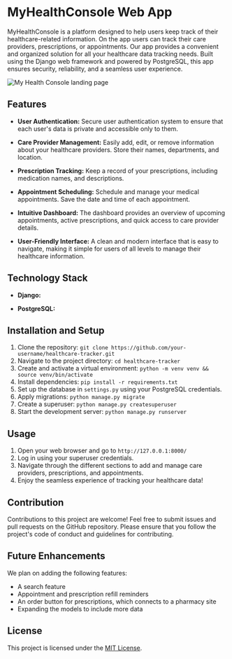 # MyHealthConsole Web App

MyHealthConsole is a platform designed to help users keep track of their healthcare-related information. On the app users can track their care providers, prescriptions, or appointments. Our app provides a convenient and organized solution for all your healthcare data tracking needs. Built using the Django web framework and powered by PostgreSQL, this app ensures security, reliability, and a seamless user experience.

![My Health Console landing page](https://i.imgur.com/6gWKjwz.png)

## Features

- **User Authentication:** Secure user authentication system to ensure that each user's data is private and accessible only to them.

- **Care Provider Management:** Easily add, edit, or remove information about your healthcare providers. Store their names, departments, and location.

- **Prescription Tracking:** Keep a record of your prescriptions, including medication names, and descriptions.

- **Appointment Scheduling:** Schedule and manage your medical appointments. Save the date and time of each appointment.

- **Intuitive Dashboard:** The dashboard provides an overview of upcoming appointments, active prescriptions, and quick access to care provider details.

- **User-Friendly Interface:** A clean and modern interface that is easy to navigate, making it simple for users of all levels to manage their healthcare information.

## Technology Stack

- **Django:**

- **PostgreSQL:**

## Installation and Setup

1. Clone the repository: `git clone https://github.com/your-username/healthcare-tracker.git`
2. Navigate to the project directory: `cd healthcare-tracker`
3. Create and activate a virtual environment: `python -m venv venv && source venv/bin/activate`
4. Install dependencies: `pip install -r requirements.txt`
5. Set up the database in `settings.py` using your PostgreSQL credentials.
6. Apply migrations: `python manage.py migrate`
7. Create a superuser: `python manage.py createsuperuser`
8. Start the development server: `python manage.py runserver`

## Usage

1. Open your web browser and go to `http://127.0.0.1:8000/`
2. Log in using your superuser credentials.
3. Navigate through the different sections to add and manage care providers, prescriptions, and appointments.
4. Enjoy the seamless experience of tracking your healthcare data!

## Contribution

Contributions to this project are welcome! Feel free to submit issues and pull requests on the GitHub repository. Please ensure that you follow the project's code of conduct and guidelines for contributing.

## Future Enhancements

We plan on adding the following features:

- A search feature
- Appointment and prescription refill reminders
- An order button for prescriptions, which connects to a pharmacy site
- Expanding the models to include more data

## License

This project is licensed under the [MIT License](LICENSE).
